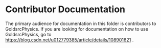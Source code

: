 # Contributor Documentation
The primary audience for documentation in this folder is contributors to GoldsrcPhysics. If you are looking for documentation on how to use GoldsrcPhysics, go to https://blog.csdn.net/u012779385/article/details/108901621 .
